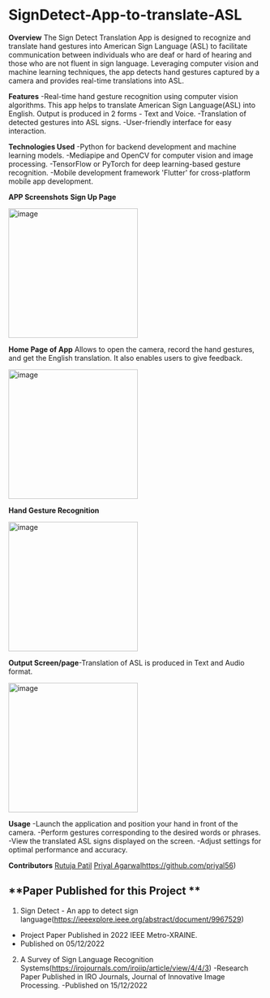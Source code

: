 # SignDetect-App-to-translate-ASL
**Overview**
The Sign Detect Translation App is designed to recognize and translate hand gestures into American Sign Language (ASL) to facilitate communication between individuals who are deaf or hard of hearing and those who are not fluent in sign language. Leveraging computer vision and machine learning techniques, the app detects hand gestures captured by a camera and provides real-time translations into ASL.

**Features**
-Real-time hand gesture recognition using computer vision algorithms.
 This app helps to translate American Sign Language(ASL) into English. Output is produced in 2 forms - Text and Voice.
-Translation of detected gestures into ASL signs.
-User-friendly interface for easy interaction.

**Technologies Used**
-Python for backend development and machine learning models.
-Mediapipe and OpenCV for computer vision and image processing.
-TensorFlow or PyTorch for deep learning-based gesture recognition.
-Mobile development framework 'Flutter' for cross-platform mobile app development.

**APP Screenshots**
**Sign Up Page**

<img width="255" alt="image" src="https://github.com/jadhavvaish/SignDetect-App-to-transalte-ASL/assets/81427041/9ea2b578-0f76-4c01-98d8-ae68bf93901f">

**Home Page of App** Allows to open the camera, record the hand gestures, and get the English translation. It also enables users to give feedback.

<img width="255" alt="image" src="https://github.com/jadhavvaish/SignDetect-App-to-transalte-ASL/assets/81427041/066c0530-2b57-4142-bee9-3bea4537dc6e">

**Hand Gesture Recognition**

<img width="255" alt="image" src="https://github.com/jadhavvaish/SignDetect-App-to-transalte-ASL/assets/81427041/dca91a53-6c9b-4d26-815e-6daf82b12613">

**Output Screen/page**-Translation of ASL is produced in Text and Audio format.

<img width="255" alt="image" src="https://github.com/jadhavvaish/SignDetect-App-to-transalte-ASL/assets/81427041/9ae702e8-9f4c-496c-8167-f58399475cf0">

**Usage**
-Launch the application and position your hand in front of the camera.
-Perform gestures corresponding to the desired words or phrases.
-View the translated ASL signs displayed on the screen.
-Adjust settings for optimal performance and accuracy.

**Contributors**
[Rutuja Patil](https://github.com/rutuja1121)
[Priyal Agarwal](https://github.com/priyal56)https://github.com/priyal56)

**Paper Published for this Project **
------------------------------------------------------------------------------------------------------------------------------------------------------------------------------
1. Sign Detect - An app to detect sign language(https://ieeexplore.ieee.org/abstract/document/9967529)
- Project Paper Published in 2022 IEEE Metro-XRAINE.
- Published on 05/12/2022
  
2. A Survey of Sign Language Recognition Systems(https://irojournals.com/iroiip/article/view/4/4/3)
-Research Paper Published in IRO Journals, Journal of Innovative Image Processing.
-Published on 15/12/2022


